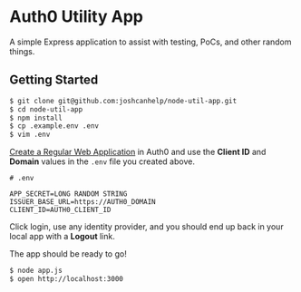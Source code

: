 # Auth0 Utility App

A simple Express application to assist with testing, PoCs, and other random
things.

## Getting Started

```bash
$ git clone git@github.com:joshcanhelp/node-util-app.git
$ cd node-util-app
$ npm install
$ cp .example.env .env
$ vim .env
```

[Create a Regular Web Application](https://manage.auth0.com/#/applications) in
Auth0 and use the **Client ID** and **Domain** values in the `.env` file you
created above.

```
# .env

APP_SECRET=LONG RANDOM STRING
ISSUER_BASE_URL=https://AUTH0_DOMAIN
CLIENT_ID=AUTH0_CLIENT_ID
```

Click login, use any identity provider, and you should end up back in your local
app with a **Logout** link.

The app should be ready to go!

```bash
$ node app.js
$ open http://localhost:3000
```
